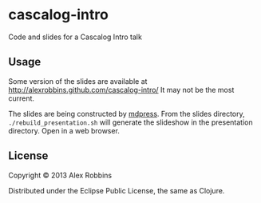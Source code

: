 # cascalog-intro

Code and slides for a Cascalog Intro talk

## Usage

Some version of the slides are available at http://alexrobbins.github.com/cascalog-intro/
It may not be the most current.

The slides are being constructed by [mdpress](https://github.com/egonSchiele/mdpress).
From the slides directory, `./rebuild_presentation.sh` will generate the slideshow in the presentation directory. Open in a web browser.

## License

Copyright © 2013 Alex Robbins

Distributed under the Eclipse Public License, the same as Clojure.
